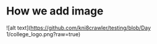 # How we add image

![alt text](https://github.com/kni8crawler/testing/blob/Day 1/college_logo.png?raw=true)
